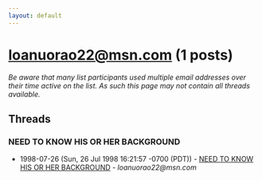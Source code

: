 ```yaml
---
layout: default
---
```


# loanuorao22@msn.com (1 posts)

_Be aware that many list participants used multiple email addresses over their time active on the list. As such this page may not contain all threads available._

## Threads

### NEED TO KNOW HIS OR HER BACKGROUND
+ 1998-07-26 (Sun, 26 Jul 1998 16:21:57 -0700 (PDT)) - [NEED TO KNOW HIS OR HER BACKGROUND](/archive/1998/07/46b984dfcfcfe39592e1a97f61471c38954235c14d6b2a1de8ff316c6708fae6) - _loanuorao22@msn.com_

